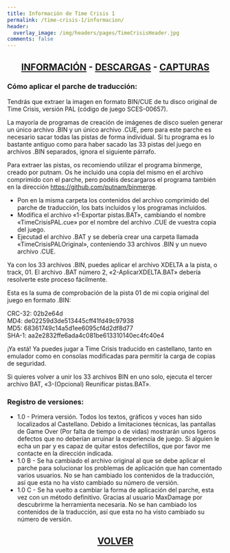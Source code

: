 ```yaml
---
title: Información de Time Crisis 1
permalink: /time-crisis-1/informacion/
header:
  overlay_image: /img/headers/pages/TimeCrisisHeader.jpg
comments: false
---
```

<h2 style="text-align: center;"><strong><a href="/time-crisis-1/informacion/">INFORMACIÓN</a> - <a href="/time-crisis-1/descargar/">DESCARGAS</a> - <a href="/time-crisis-1/capturas/">CAPTURAS</a></strong></h2>

### Cómo aplicar el parche de traducción:

Tendrás que extraer la imagen en formato BIN/CUE de tu disco original de 
Time Crisis, versión PAL (código de juego SCES-00657).

La mayoría de programas de creación de imágenes de disco suelen generar un 
único archivo .BIN y un único archivo .CUE, pero para este parche es 
necesario sacar todas las pistas de forma individual. Si tu programa es lo 
bastante antiguo como para haber sacado las 33 pistas del juego en archivos 
.BIN separados, ignora el siguiente párrafo.

Para extraer las pistas, os recomiendo utilizar el programa binmerge, creado 
por putnam. Os he incluido una copia del mismo en el archivo comprimido con 
el parche, pero podéis descargaros el programa también en la dirección 
https://github.com/putnam/binmerge.
 - Pon en la misma carpeta los contenidos del archivo comprimido del parche 
   de traducción, los bats incluidos y los programas incluidos.
 - Modifica el archivo «1-Exportar pistas.BAT», cambiando el nombre 
   «TimeCrisisPAL.cue» por el nombre del archivo .CUE de vuestra copia del 
   juego.
 - Ejecutad el archivo .BAT y se debería crear una carpeta llamada 
   «TimeCrisisPALOriginal», conteniendo 33 archivos .BIN y un nuevo archivo 
   .CUE.

Ya con los 33 archivos .BIN, puedes aplicar el archivo XDELTA a la pista, o 
track, 01. El archivo .BAT número 2, «2-AplicarXDELTA.BAT» debería 
resolverte este proceso fácilmente.

Esta es la suma de comprobación de la pista 01 de mi copia original del 
juego en formato .BIN:

CRC-32: 02b2e64d  
   MD4: de02259d3de513445cff41fd49c97938  
   MD5: 68361749c14a5d1ee6095cf4d2df8d77  
 SHA-1: aa2e2832ffe6ada4c081be613310140ec4fc40e4

¡Ya está! Ya puedes jugar a Time Crisis traducido en castellano, tanto en 
emulador como en consolas modificadas para permitir la carga de copias de 
seguridad.

Si quieres volver a unir los 33 archivos BIN en uno solo, ejecuta el tercer 
archivo BAT, «3-(Opcional) Reunificar pistas.BAT».


### Registro de versiones:
- 1.0 - Primera versión. Todos los textos, gráficos y voces han sido 
      localizados al Castellano. Debido a limitaciones técnicas, las 
      pantallas de Game Over (Por falta de tiempo o de vidas) mostrarán unos 
      ligeros defectos que no deberían arruinar la experiencia de juego.
      Si alguien le echa un par y es capaz de quitar estos defectillos, que 
      por favor me contacte en la dirección indicada.
- 1.0 B - Se ha cambiado el archivo original al que se debe aplicar el parche 
        para solucionar los problemas de aplicación que han comentado varios 
        usuarios.
        No se han cambiado los contenidos de la traducción, así que esta no 
        ha visto cambiado su número de versión.
- 1.0 C - Se ha vuelto a cambiar la forma de aplicación del parche, esta vez 
        con un método definitivo. Gracias al usuario MaxDamage por 
        descubrirme la herramienta necesaria.
        No se han cambiado los contenidos de la traducción, así que esta no 
        ha visto cambiado su número de versión.

<h2 style="text-align: center;"><a href="/time-crisis-1/"><strong>VOLVER</strong></a></h2>


